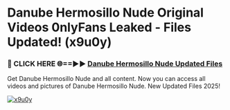 # Danube Hermosillo Nude Original Videos 0nlyFans Leaked - Files Updated! (x9u0y)

<h3>🔴 CLICK HERE 🌐==►► <a href="https://tinyurl.com/y5r63du9" rel="nofollow">Danube Hermosillo Nude Updated Files</a></h3>

Get Danube Hermosillo Nude and all content. Now you can access all videos and pictures of Danube Hermosillo Nude. New Updated Files 2025!

[![x9u0y](https://i.imgur.com/UVo9nyh.gif)](https://tinyurl.com/y5r63du9)